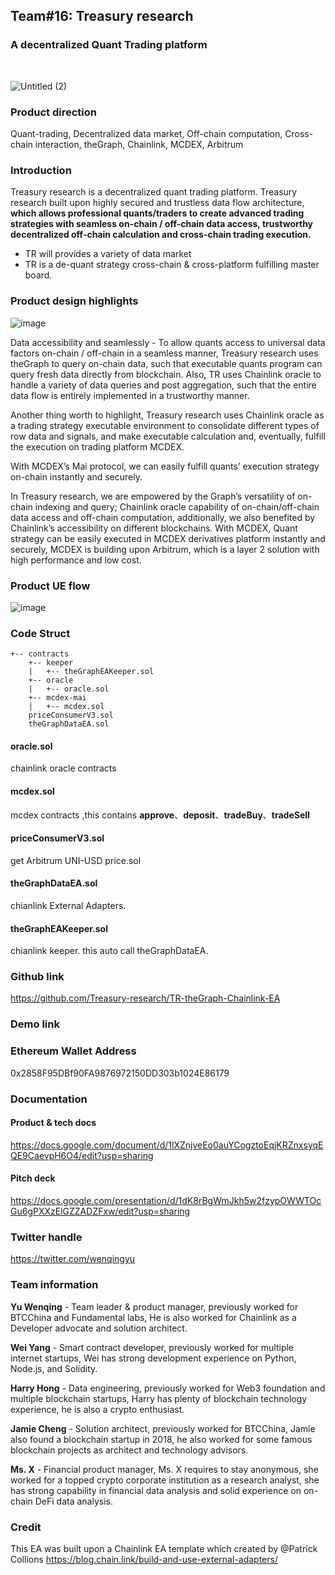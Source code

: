 ## Team#16: Treasury research
### A decentralized Quant Trading platform

<br>

![Untitled (2)](https://user-images.githubusercontent.com/7462849/127729364-9bae63da-fddf-4b1c-a4ab-2122aaafd720.png)


### Product direction
Quant-trading, Decentralized data market, Off-chain computation, Cross-chain interaction, theGraph, Chainlink, MCDEX, Arbitrum

### Introduction
Treasury research is a decentralized quant trading platform. Treasury research built upon highly secured and trustless data flow architecture, **which allows professional quants/traders to create advanced trading strategies with seamless on-chain / off-chain data access, trustworthy decentralized off-chain calculation and cross-chain trading execution.**  

- TR will provides a variety of data market
- TR is a de-quant strategy cross-chain & cross-platform fulfilling master board.


### Product design highlights

![image](https://user-images.githubusercontent.com/7462849/127727956-39736d48-fb9c-4555-87df-e47b962d3f5e.png)


Data accessibility and seamlessly - To allow quants access to universal data factors on-chain / off-chain in a seamless manner, Treasury research uses theGraph to query on-chain data, such that executable quants program can query fresh data directly from blockchain. Also, TR uses Chainlink oracle to handle a variety of data queries and post aggregation, such that the entire data flow is entirely implemented in a trustworthy manner.

Another thing worth to highlight, Treasury research uses Chainlink oracle as a trading strategy executable environment to consolidate different types of row data and signals, and make executable calculation and, eventually, fulfill the execution on trading platform MCDEX.

With MCDEX’s Mai protocol, we can easily fulfill quants’ execution strategy on-chain instantly and securely.

In Treasury research, we are empowered by
the Graph’s versatility of on-chain indexing and query;
Chainlink oracle capability of on-chain/off-chain data access and off-chain computation, additionally, we also benefited by Chainlink’s accessibility on different blockchains.
With MCDEX, Quant strategy can be easily executed in MCDEX derivatives platform instantly and securely, MCDEX is building upon Arbitrum, which is a layer 2 solution with high performance and low cost. 



### Product UE flow

![image](https://user-images.githubusercontent.com/7462849/127729418-032c49f9-2881-49fb-aa34-782ea65853f7.png)



### Code  Struct

```
+-- contracts
    +-- keeper
    |   +-- theGraphEAKeeper.sol
    +-- oracle
    |   +-- oracle.sol
    +-- mcdex-mai
    |   +-- mcdex.sol
    priceConsumerV3.sol
    theGraphDataEA.sol
```

#### **oracle.sol** 
chainlink oracle contracts

#### **mcdex.sol** 
mcdex contracts ,this contains **approve**、**deposit**、**tradeBuy**、**tradeSell**

#### **priceConsumerV3.sol**
get Arbitrum UNI-USD price.sol

#### **theGraphDataEA.sol**
chianlink External Adapters.

#### **theGraphEAKeeper.sol**
chianlink keeper. this auto call theGraphDataEA.


### Github link
https://github.com/Treasury-research/TR-theGraph-Chainlink-EA

### Demo link


### Ethereum Wallet Address
0x2858F95DBf90FA9876972150DD303b1024E86179

### Documentation
#### Product & tech docs
https://docs.google.com/document/d/1lXZnjveEo0auYCogztoEqjKRZnxsyqEQE9CaevpH6O4/edit?usp=sharing

#### Pitch deck
https://docs.google.com/presentation/d/1dK8rBgWmJkh5w2fzypOWWTOcGu6gPXXzElGZZADZFxw/edit?usp=sharing

### Twitter handle
https://twitter.com/wenqingyu


### Team information
**Yu Wenqing** - Team leader & product manager, previously worked for BTCChina and Fundamental labs, He is also worked for Chainlink as a Developer advocate and solution architect.

**Wei Yang** - Smart contract developer, previously worked for multiple internet startups, Wei has strong development experience on Python, Node.js, and Solidity.

**Harry Hong** - Data engineering, previously worked for Web3 foundation and multiple blockchain startups, Harry has plenty of blockchain technology experience, he is also a crypto enthusiast.

**Jamie Cheng** - Solution architect, previously worked for BTCChina, Jamie also found a blockchain startup in 2018, he also worked for some famous blockchain projects as architect and technology advisors.

**Ms. X** - Financial product manager, Ms. X requires to stay anonymous, she worked for a topped crypto corporate institution as a research analyst, she has strong capability in financial data analysis and solid experience on on-chain DeFi data analysis.




### Credit
This EA was built upon a Chainlink EA template which created by @Patrick Collions
https://blog.chain.link/build-and-use-external-adapters/
